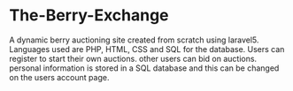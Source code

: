 # The-Berry-Exchange
A dynamic berry auctioning site created from scratch using laravel5. Languages used are PHP, HTML, CSS and SQL for the database. Users can register to start their own auctions. other users can bid on auctions. personal information is stored in a SQL database and this can be changed on the users account page. 
